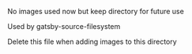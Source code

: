 No images used now but keep directory for future use

Used by gatsby-source-filesystem

Delete this file when adding images to this directory
